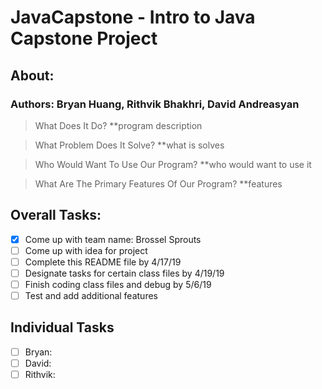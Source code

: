 # JavaCapstone - Intro to Java Capstone Project

## About:
### Authors: Bryan Huang, Rithvik Bhakhri, David Andreasyan

> What Does It Do? **program description

> What Problem Does It Solve? **what is solves

> Who Would Want To Use Our Program? **who would want to use it

> What Are The Primary Features Of Our Program? **features

## Overall Tasks:
- [x] Come up with team name: Brossel Sprouts
- [ ] Come up with idea for project
- [ ] Complete this README file by 4/17/19
- [ ] Designate tasks for certain class files by 4/19/19
- [ ] Finish coding class files and debug by 5/6/19
- [ ] Test and add additional features

## Individual Tasks
- [ ] Bryan: 
- [ ] David:
- [ ] Rithvik:
